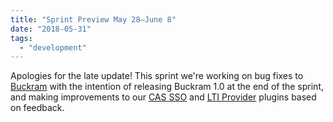 ```yaml
---
title: "Sprint Preview May 28–June 8"
date: "2018-05-31"
tags: 
  - "development"
---
```


Apologies for the late update! This sprint we're working on bug fixes to [Buckram](http://github.com/pressbooks/buckram) with the intention of releasing Buckram 1.0 at the end of the sprint, and making improvements to our [CAS SSO](https://github.com/pressbooks/pressbooks-cas-sso/) and [LTI Provider](https://github.com/pressbooks/pressbooks-lti-provider) plugins based on feedback.

